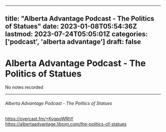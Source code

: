 
---
title: "Alberta Advantage Podcast - The Politics of Statues"
date: 2023-01-08T05:54:36Z
lastmod: 2023-07-24T05:05:01Z
categories: ['podcast', 'alberta advantage']
draft: false
---


# Alberta Advantage Podcast - The Politics of Statues

No notes recorded

- - -
###### Alberta Advantage Podcast - The Politics of Statues

https://overcast.fm/+KvqpoWRhY  
https://albertaadvantage.libsyn.com/the-politics-of-statues

<!-- #public #podcast #alberta advantage# -->

<!-- {BearID:A194D55F-14F2-4D1E-B217-6E092F4E17BD-28016-00002D97DB40405F} -->
